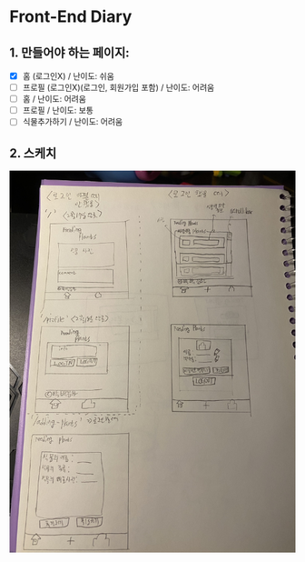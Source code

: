 # Front-End Diary
## 1. 만들어야 하는 페이지:
- [x] 홈 (로그인X) / 난이도: 쉬움
- [ ] 프로필 (로그인X)(로그인, 회원가입 포함) / 난이도: 어려움
- [ ] 홈 / 난이도: 어려움
- [ ] 프로필 / 난이도: 보통 
- [ ] 식물추가하기 / 난이도: 어려움

## 2. 스케치
![페이지_스케치](ForREADME/페이지_스케치1.jpg)
